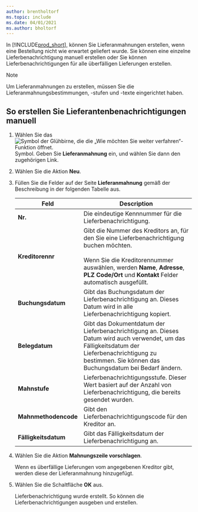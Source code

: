 ```yaml
---
author: brentholtorf
ms.topic: include
ms.date: 04/01/2021
ms.author: bholtorf
---
```


In [!INCLUDE[prod_short](../../../includes/prod_short.md)], können Sie Lieferanmahnungen erstellen, wenn eine Bestellung nicht wie erwartet geliefert wurde. Sie können eine einzelne Lieferbenachrichtigung manuell erstellen oder Sie können Lieferbenachrichtigungen für alle überfälligen Lieferungen erstellen.  

> [!NOTE]
> Um Lieferanmahnungen zu erstellen, müssen Sie die Lieferanmahnungsbestimmungen, -stufen und -texte eingerichtet haben.

## <a name="to-create-a-delivery-reminder-manually"></a>So erstellen Sie Lieferantenbenachrichtigungen manuell

1. Wählen Sie das ![Symbol der Glühbirne, die die „Wie möchten Sie weiter verfahren“-Funktion öffnet.](../../../media/ui-search/search_small.png "Tell me-Funktion") Symbol. Geben Sie **Lieferanmahnung** ein, und wählen Sie dann den zugehörigen Link.  
2. Wählen Sie die Aktion **Neu**.  
3. Füllen Sie die Felder auf der Seite **Lieferanmahnung** gemäß der Beschreibung in der folgenden Tabelle aus.  

    |Feld|Description|  
    |---------------------------------|---------------------------------------|  
    |**Nr.**|Die eindeutige Kennnummer für die Lieferbenachrichtigung.|  
    |**Kreditorennr**|Gibt die Nummer des Kreditors an, für den Sie eine Lieferbenachrichtigung buchen möchten.<br /><br /> Wenn Sie die Kreditorennummer auswählen, werden **Name**, **Adresse**, **PLZ Code/Ort** und **Kontakt** Felder automatisch ausgefüllt.|  
    |**Buchungsdatum**|Gibt das Buchungsdatum der Lieferbenachrichtigung an. Dieses Datum wird in alle Lieferbenachrichtigung kopiert.|  
    |**Belegdatum**|Gibt das Dokumentdatum der Lieferbenachrichtigung an. Dieses Datum wird auch verwendet, um das Fälligkeitsdatum der Lieferbenachrichtigung zu bestimmen. Sie können das Buchungsdatum bei Bedarf ändern.|  
    |**Mahnstufe**|Lieferbenachrichtigungsstufe. Dieser Wert basiert auf der Anzahl von Lieferbenachrichtigung, die bereits gesendet wurden.|  
    |**Mahnmethodencode**|Gibt den Lieferbenachrichtigungscode für den Kreditor an.|  
    |**Fälligkeitsdatum**|Gibt das Fälligkeitsdatum der Lieferbenachrichtigung an.|  

4. Wählen Sie die Aktion **Mahnungszeile vorschlagen**.  

    Wenn es überfällige Lieferungen vom angegebenen Kreditor gibt, werden diese der Lieferanmahnung hinzugefügt.  

5. Wählen Sie die Schaltfläche **OK** aus.  

    Lieferbenachrichtigung wurde erstellt. So können die Lieferbenachrichtigungen ausgeben und erstellen.  

